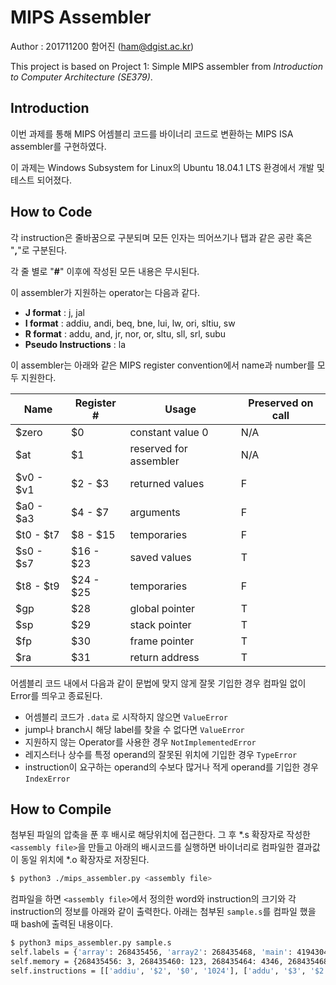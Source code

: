 # MIPS Assembler

Author : 201711200 함어진 ([ham@dgist.ac.kr](mailto:ham@dgist.ac.kr))

This project is based on Project 1: Simple MIPS assembler from *Introduction to Computer Architecture (SE379)*.



## Introduction

이번 과제를 통해 MIPS 어셈블리 코드를 바이너리 코드로 변환하는 MIPS ISA assembler를 구현하였다.

이 과제는 Windows Subsystem for Linux의 Ubuntu 18.04.1 LTS 환경에서 개발 및 테스트 되어졌다.



## How to Code

각 instruction은 줄바꿈으로 구분되며 모든 인자는 띄어쓰기나 탭과 같은 공란 혹은 "**,**"로 구분된다.

각 줄 별로 "**#**" 이후에 작성된 모든 내용은 무시된다.



이 assembler가 지원하는 operator는  다음과 같다.

- **J format** : j, jal
- **I format** : addiu, andi, beq, bne, lui, lw, ori, sltiu, sw
- **R format** : addu, and, jr, nor, or, sltu, sll, srl, subu
- **Pseudo Instructions** : la



이 assembler는 아래와 같은 MIPS register convention에서 name과 number를 모두 지원한다.

| Name | Register # | Usage | Preserved on call |
| ---- | ---- | ---- | ---- |
| \$zero | \$0 | constant value 0 | N/A |
| \$at | \$1 | reserved for assembler | N/A |
| \$v0 - \$v1 | \$2 - \$3 | returned values | F |
| \$a0 - \$a3 | \$4 - \$7 | arguments | F |
| \$t0 - \$t7 | \$8 - \$15 | temporaries | F |
| \$s0 - \$s7 | \$16 - \$23 | saved values | T |
| \$t8 - \$t9 | \$24 - \$25 | temporaries | F |
| \$gp | \$28 | global pointer | T |
| \$sp | \$29 | stack pointer | T |
| \$fp | \$30 | frame pointer | T |
| \$ra | \$31 | return address | T |




어셈블리 코드 내에서 다음과 같이 문법에 맞지 않게 잘못 기입한 경우 컴파일 없이 Error를 띄우고 종료된다.

- 어셈블리 코드가 `.data` 로 시작하지 않으면 `ValueError`
- jump나 branch시 해당 label를 찾을 수 없다면 `ValueError`
- 지원하지 않는 Operator를 사용한 경우 `NotImplementedError`
- 레지스터나 상수를 특정 operand의 잘못된 위치에 기입한 경우 `TypeError`
- instruction이 요구하는 operand의 수보다 많거나 적게 operand를 기입한 경우 `IndexError`



## How to Compile

첨부된 파일의 압축을 푼 후 배시로 해당위치에 접근한다. 그 후 *.s 확장자로 작성한 `<assembly file>`을 만들고 아래의 배시코드를 실행하면 바이너리로 컴파일한 결과값이 동일 위치에 *.o 확장자로 저장된다.

```bash
$ python3 ./mips_assembler.py <assembly file>
```



컴파일을 하면 `<assembly file>`에서 정의한 word와 instruction의 크기와 각 instruction의 정보를 아래와 같이 출력한다. 아래는 첨부된 `sample.s`를 컴파일 했을 때 bash에 출력된 내용이다.

```bash
$ python3 mips_assembler.py sample.s
self.labels = {'array': 268435456, 'array2': 268435468, 'main': 4194304}
self.memory = {268435456: 3, 268435460: 123, 268435464: 4346, 268435468: 286331153}
self.instructions = [['addiu', '$2', '$0', '1024'], ['addu', '$3', '$2', '$2'], ['or', '$4', '$3', '$2'], ['addiu', '$5', '$0', '1234'], ['sll', '$6', '$5', '16'], ['addiu', '$7', '$6', '9999'], ['subu', '$8', '$7', '$2'], ['nor', '$9', '$4', '$3'], ['ori', '$10', '$2', '255'], ['srl', '$11', '$6', '5'], ['srl', '$12', '$6', '4'], ['lui', '$4', '4096'], ['ori', '$4', '$4', '12'], ['and', '$13', '$11', '$5'], ['andi', '$14', '$4', '100'], ['subu', '$15', '$0', '$10'], ['lui', '$17', '100'], ['addiu', '$2', '$0', '0xa']]
```

